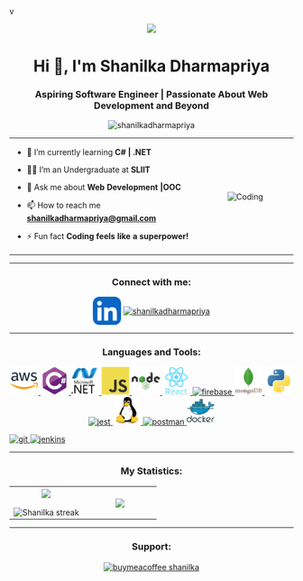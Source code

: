 v<p align="center" ><img  src = "https://github.com/7oSkaaa/7oSkaaa/blob/main/Images/about_me.gif?raw=true" width = 50px></p>
<h1 align="center">Hi 👋, I'm Shanilka Dharmapriya</h1>
<h3 align="center">Aspiring Software Engineer | Passionate About Web Development and Beyond</h3>
<p align="center"> <img src="https://komarev.com/ghpvc/?username=shanilkadharmapriya&label=Profile%20views&color=0e75b6&style=flat" alt="shanilkadharmapriya" /> </p>

<table align="center" >
<tr border="none">
<td width="66%" align="left">
  
- 🌱 I’m currently learning **C# | .NET**

- 🧑‍🎓 I’m an Undergraduate at **SLIIT**

- 💬 Ask me about **Web Development |OOC**

- 📫 How to reach me **shanilkadharmapriya@gmail.com**
  
- ⚡ Fun fact **Coding feels like a superpower!**

</td>
<td width="34%" align="center">

  <img align="center" alt="Coding" width="150" src = "https://github.com/7oSkaaa/7oSkaaa/blob/main/Images/about_me.gif?raw=true">

  
  </td>
</tr>
</table>

---


<h3 align="center">Connect with me:</h3>
<p align="center">
<a href="https://linkedin.com/in/shanilkadharmapriya" target="blank"><img align="center" src="https://github.com/tandpfun/skill-icons/blob/main/icons/LinkedIn.svg" alt="shanilkadharmapriya" height="50" width="50" /></a>
<a href="https://fb.com/shanilkadharmapriya" target="blank"><img align="center" src="https://raw.githubusercontent.com/rahuldkjain/github-profile-readme-generator/master/src/images/icons/Social/facebook.svg" alt="shanilkadharmapriya" height="50" width="50" /></a>
</p>

---

<h3 align="center">Languages and Tools:</h3>
<p align="center"> 
<a href="https://aws.amazon.com" target="_blank" rel="noreferrer"> <img src="https://raw.githubusercontent.com/devicons/devicon/master/icons/amazonwebservices/amazonwebservices-original-wordmark.svg" alt="aws" width="50" height="50"/> </a> 
<a href="https://www.w3schools.com/cs/" target="_blank" rel="noreferrer"> <img src="https://raw.githubusercontent.com/devicons/devicon/master/icons/csharp/csharp-original.svg" alt="csharp" width="50" height="50"/> </a> 
<a href="https://dotnet.microsoft.com/" target="_blank" rel="noreferrer"> <img src="https://raw.githubusercontent.com/devicons/devicon/master/icons/dot-net/dot-net-original-wordmark.svg" alt="dotnet" width="50" height="50"/> </a> 
<a href="https://developer.mozilla.org/en-US/docs/Web/JavaScript" target="_blank" rel="noreferrer"> <img src="https://raw.githubusercontent.com/devicons/devicon/master/icons/javascript/javascript-original.svg" alt="javascript" width="50" height="50"/> </a> 
<a href="https://nodejs.org" target="_blank" rel="noreferrer"> <img src="https://raw.githubusercontent.com/devicons/devicon/master/icons/nodejs/nodejs-original-wordmark.svg" alt="nodejs" width="50" height="50"/> </a> 
<a href="https://reactjs.org/" target="_blank" rel="noreferrer"> <img src="https://raw.githubusercontent.com/devicons/devicon/master/icons/react/react-original-wordmark.svg" alt="react" width="50" height="50"/> </a> 
<a href="https://firebase.google.com/" target="_blank" rel="noreferrer"> <img src="https://www.vectorlogo.zone/logos/firebase/firebase-icon.svg" alt="firebase" width="50" height="50"/> </a> 
<a href="https://www.mongodb.com/" target="_blank" rel="noreferrer"> <img src="https://raw.githubusercontent.com/devicons/devicon/master/icons/mongodb/mongodb-original-wordmark.svg" alt="mongodb" width="50" height="50"/> </a> 
<a href="https://www.python.org" target="_blank" rel="noreferrer"> <img src="https://raw.githubusercontent.com/devicons/devicon/master/icons/python/python-original.svg" alt="python" width="50" height="50"/> </a> 
<a href="https://jestjs.io" target="_blank" rel="noreferrer"> <img src="https://www.vectorlogo.zone/logos/jestjsio/jestjsio-icon.svg" alt="jest" width="50" height="50"/> </a> 
<a href="https://www.linux.org/" target="_blank" rel="noreferrer"> <img src="https://raw.githubusercontent.com/devicons/devicon/master/icons/linux/linux-original.svg" alt="linux" width="50" height="50"/> </a> 
<a href="https://postman.com" target="_blank" rel="noreferrer"> <img src="https://www.vectorlogo.zone/logos/getpostman/getpostman-icon.svg" alt="postman" width="50" height="50"/> </a>
  <a href="https://www.docker.com/" target="_blank" rel="noreferrer">
    <img src="https://raw.githubusercontent.com/devicons/devicon/master/icons/docker/docker-original-wordmark.svg" alt="docker" width="50" height="50"/>
  </a>
</p>
 <a href="https://git-scm.com/" target="_blank" rel="noreferrer">
    <img src="https://www.vectorlogo.zone/logos/git-scm/git-scm-icon.svg" alt="git" width="50" height="50"/>
  </a>
   <a href="https://www.jenkins.io" target="_blank" rel="noreferrer">
    <img src="https://www.vectorlogo.zone/logos/jenkins/jenkins-icon.svg" alt="jenkins" width="50" height="50"/>
  </a>

---

<h3 align="center">My Statistics:</h3>
<p align="center">
<table align="center">
<tr border="none">
<td width="50%" align="center">
  <img align="center" src="https://github-readme-stats.vercel.app/api?username=shanilkadharmapriya&theme=dark&show_icons=true&count_private=true" />
  <br><br>
  <img title="🔥 Get streak stats for your profile at git.io/streak-stats" alt="Shanilka streak" src="https://github-readme-streak-stats.herokuapp.com/?user=shanilkadharmapriya&theme=dark&hide_border=false" /> 
</td>
<td width="50%" align="center">
  <img align="center" src="https://github-readme-stats.anuraghazra1.vercel.app/api/top-langs/?username=shanilkadharmapriya&theme=dark&hide_border=false&no-bg=true&no-frame=true&langs_count=10" />
</td>
</tr>
</table>

---

<h3 align="center">Support:</h3>
<p align="center"><a href="https://www.buymeacoffee.com/shanilka"> <img align="center" src="https://cdn.buymeacoffee.com/buttons/v2/default-yellow.png" height="50" width="210" alt="buymeacoffee shanilka" /></a></p><br><br>
